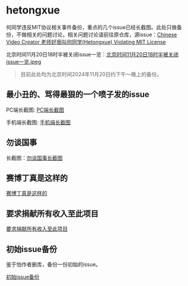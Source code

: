 # hetongxue

何同学违反MIT协议相关事件备份，重点的几个issue已经长截图。此处只做备份，不做相关的问题讨论，相关问题讨论请前往原仓库，源issue：[Chinese Video Creator 老师好我叫何同学(Hetongxue) Violating MIT License](https://github.com/vietnh1009/ASCII-generator/issues/25)

北京时间11月20日18时半被关闭issue一览：[北京时间11月20日18时半被关闭issue一览.jpeg](./北京时间11月20日18时半被关闭issue一览.jpeg)

> 目前此处均为北京时间2024年11月20日约下午～晚上的备份。

## 最小丑的、骂得最狠的一个喷子发的issue

PC端长截图: [PC端长截图](./pc.png)

手机端长截图: [手机端长截图](./mobile.jpeg)

## 勿谈国事

长截图：[勿谈国事长截图](./勿谈国事.jpeg)

## 赛博丁真是这样的

[赛博丁真是这样的](./赛博丁真是这样的.jpeg)

## 要求捐献所有收入至此项目

[要求捐献所有收入至此项目](./要求捐献所有收入至此项目.jpeg)

## 初始issue备份

鉴于怕作者删库，备份一份初始的issue。

[初始issue备份](./初始issue.jpeg)